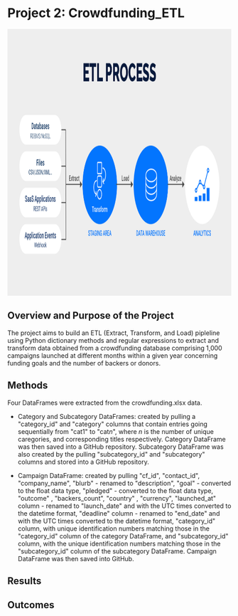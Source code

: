 # Project 2: Crowdfunding_ETL

<p align="center">
  <img width="1200" height="600" src="https://github.com/mbarre8/Crowdfunding_ETL/blob/main/ETL-Process-for-linkedin3.png">
</p>

## Overview and Purpose of the Project 
The project aims to build an ETL (Extract, Transform, and Load) pipleline using Python dictionary methods and regular expressions to extract and transform data obtained from a crowdfunding database comprising 1,000 campaigns launched at different months within a given year concerning funding goals and the number of backers or donors.

## Methods 
Four DataFrames were extracted from the crowdfunding.xlsx data. 

* Category and Subcategory DataFrames: created by pulling a "category_id" and "category" columns that contain entries going sequentially from "cat1" to "cat*n*", where *n* is the number of unique caregories, and corresponding titles respectively. Category DataFrame was then saved into a GitHub repository. Subcategory DataFrame was also created by the pulling "subcategory_id" and "subcategory" columns and stored into a GitHub repository. 

* Campaign DataFrame: created by pulling "cf_id", "contact_id", "company_name", "blurb" - renamed to "description", "goal" - converted to the float data type,  "pledged" - converted to the float data type, "outcome" , "backers_count", "country" , "currency", "launched_at" column - renamed to "launch_date" and with the UTC times converted to the datetime format, "deadline" column - renamed to "end_date" and with the UTC times converted to the datetime format, "category_id" column, with unique identification numbers matching those in the "category_id" column of the category DataFrame, and "subcategory_id" column, with the unique identification numbers matching those in the "subcategory_id" column of the subcategory DataFrame. Campaign DataFrame was then saved into GitHub. 

## Results 


## Outcomes 

